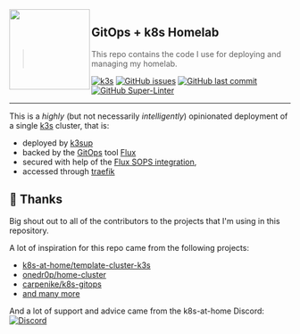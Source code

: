 <img src="https://camo.githubusercontent.com/5b298bf6b0596795602bd771c5bddbb963e83e0f/68747470733a2f2f692e696d6775722e636f6d2f7031527a586a512e706e67" align="left" width="144px" height="144px"/>

## GitOps + k8s Homelab

> This repo contains the code I use for deploying and managing my homelab.

[![k3s](https://img.shields.io/badge/k3s-v1.23.3-orange?style=flat-square)](https://k3s.io/)
[![GitHub issues](https://img.shields.io/github/issues/ankushg/home-cluster?style=flat-square)](https://github.com/ankushg/home-cluster/issues)
[![GitHub last commit](https://img.shields.io/github/last-commit/ankushg/home-cluster?color=purple&style=flat-square)](https://github.com/ankushg/home-cluster/commits/master)
[![GitHub Super-Linter](https://github.com/ankushg/home-cluster/workflows/Lint/badge.svg)](https://github.com/marketplace/actions/super-linter)

---

This is a _highly_ (but not necessarily _intelligently_) opinionated deployment of a single [k3s](https://k3s.io/) cluster, that is:

- deployed by [k3sup](https://github.com/alexellis/k3sup)
- backed by the [GitOps](https://www.weave.works/blog/what-is-gitops-really) tool [Flux](https://toolkit.fluxcd.io/)
- secured with help of the [Flux SOPS integration](https://toolkit.fluxcd.io/guides/mozilla-sops/),
- accessed through [traefik](https://traefik.io)

## 🙇 Thanks

Big shout out to all of the contributors to the projects that I'm using in this repository.

A lot of inspiration for this repo came from the following projects:

- [k8s-at-home/template-cluster-k3s](https://github.com/k8s-at-home/template-cluster-k3s)
- [onedr0p/home-cluster](https://github.com/onedr0p/home-cluster)
- [carpenike/k8s-gitops](https://github.com/carpenike/k8s-gitops)
- [and many more](https://github.com/k8s-at-home/awesome-home-kubernetes)

And a lot of support and advice came from the k8s-at-home Discord:
[![Discord](https://img.shields.io/badge/discord-chat-7289DA.svg?maxAge=60&style=flat-square)](https://discord.gg/Yv2gzFy)
